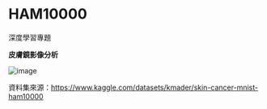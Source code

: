 # HAM10000
深度學習專題

**皮膚鏡影像分析** 

![image](https://user-images.githubusercontent.com/103955839/200912977-06bb1e1e-cdf2-4168-9642-465e62b7312b.png)

資料集來源：https://www.kaggle.com/datasets/kmader/skin-cancer-mnist-ham10000
